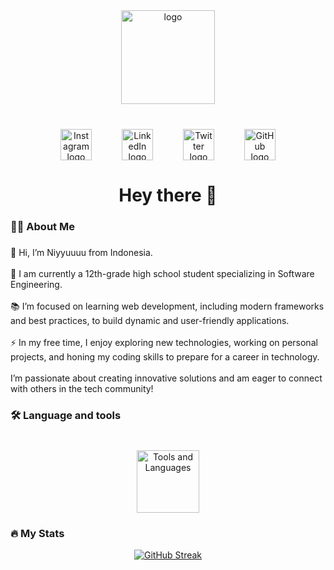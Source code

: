 <div align="center">
  <img height="150" src="https://i.postimg.cc/59wLZhmd/logo.png" alt="logo" />
</div>

###

<br clear="both">

<div align="center" style="display: flex; justify-content: center; gap: 3rem;">
  <a href="https://www.instagram.com/niyyuuuu/" target="_blank">
    <img src="https://raw.githubusercontent.com/maurodesouza/profile-readme-generator/master/src/assets/icons/social/instagram/default.svg" width="50" height="50" alt="Instagram logo" />
  </a>
  <a href="https://www.linkedin.com/in/ghoniyyu-gama-manggala-59013b327/" target="_blank">
    <img src="https://raw.githubusercontent.com/maurodesouza/profile-readme-generator/master/src/assets/icons/social/linkedin/default.svg" width="50" height="50" alt="LinkedIn logo" />
  </a>
  <a href="https://x.com/Niyyuuuuu" target="_blank">
    <img src="https://raw.githubusercontent.com/maurodesouza/profile-readme-generator/master/src/assets/icons/social/twitter/default.svg" width="50" height="50" alt="Twitter logo" />
  </a>
  <a href="https://github.com/Niyyuuuu" target="_blank">
    <img src="https://raw.githubusercontent.com/maurodesouza/profile-readme-generator/master/src/assets/icons/social/github/default.svg" width="50" height="50" alt="GitHub logo" />
  </a>
</div>


###

<h1 align="center">Hey there 👋</h1>

###

<h3 align="left">👩‍💻 About Me</h3>

###

<p align="left">
👋 Hi, I’m Niyyuuuu from Indonesia.<br><br>
🔭 I am currently a 12th-grade high school student specializing in Software Engineering.<br><br>
📚 I’m focused on learning web development, including modern frameworks and best practices, to build dynamic and user-friendly applications.<br><br>
⚡ In my free time, I enjoy exploring new technologies, working on personal projects, and honing my coding skills to prepare for a career in technology.<br><br>
I’m passionate about creating innovative solutions and am eager to connect with others in the tech community!
</p>

###

<h3 align="left">🛠 Language and tools</h3>

###

<br clear="both">

<div align="center">
  <!-- Icons Section -->
  <img src="https://skillicons.dev/icons?i=ai,ps,pr,ae,androidstudio,bash,bootstrap,c,cpp,cs,css,dotnet,figma,flutter,github,git,html,js,java,laravel,materialui,mysql,nodejs,php,py,react,sqlite,stackoverflow,tailwind,ts" height="100" alt="Tools and Languages" />
</div>

###

<h3 align="left">🔥 My Stats </h3>

<p align="center">
  <a href="https://git.io/streak-stats">
    <img src="https://ghstats.onuralpsezer.com?user=Niyyuuuu&theme=github-dark-blue&border_radius=5&date_format=M%20j%5B%2C%20Y%5D&mode=weekly&exclude_days=Mon%2CTue&card_width=500" alt="GitHub Streak">
  </a>
</p>
